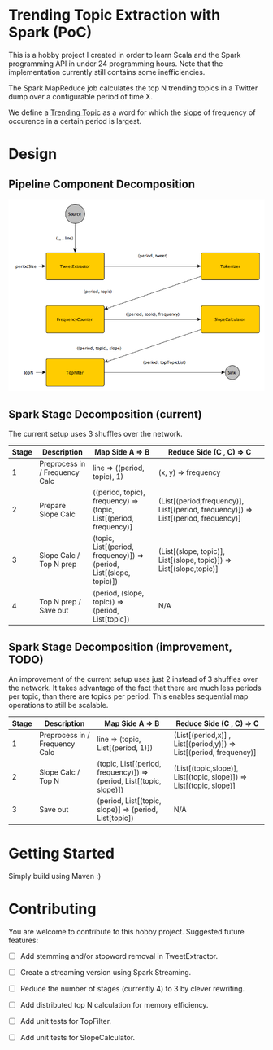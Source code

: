 # Trending Topic Extraction with Spark (PoC)

This is a hobby project I created in order to learn Scala and the Spark programming API in under 24 programming hours. Note that the implementation currently still contains some inefficiencies.

The Spark MapReduce job calculates the top N trending topics in a Twitter dump over a configurable period of time X.

We define a [Trending Topic](https://en.wikipedia.org/wiki/Twitter#Trending_topics) as a word for which the [slope](https://en.wikipedia.org/wiki/Slope) of frequency of occurence in a certain period is largest. 

# Design

## Pipeline Component Decomposition
![Design](doc/flow.png?raw=true)

## Spark Stage Decomposition (current)

The current setup uses 3 shuffles over the network.

| **Stage** | **Description**                | **Map Side A => B**                                                  | **Reduce Side (C , C) => C**                                                       |
|-----------|--------------------------------|----------------------------------------------------------------------|------------------------------------------------------------------------------------|
| 1         | Preprocess in / Frequency Calc | line => ((period, topic), 1)                                         | (x, y) => frequency                                                                |
| 2         | Prepare Slope Calc             | ((period, topic), frequency) => (topic, List[(period, frequency)]    | (List[(period,frequency)], List[(period, frequency)]) => List[(period, frequency)] |
| 3         | Slope Calc / Top N prep        | (topic, List[(period, frequency)]) => (period, List[(slope, topic)]) | (List[(slope, topic)], List[(slope, topic)]) => List[(slope,topic)]                |
| 4         | Top N prep / Save out          | (period, (slope, topic)) => (period, List[topic])                    | N/A                                                                                |


## Spark Stage Decomposition (improvement, TODO)

An improvement of the current setup uses just 2 instead of 3 shuffles over the network.
It takes advantage of the fact that there are much less periods per topic, than there are topics per period. This enables sequential map operations to still be scalable.

| **Stage** | **Description**                | **Map Side A => B**                                                  | **Reduce Side (C , C) => C**                                        |
|-----------|--------------------------------|----------------------------------------------------------------------|---------------------------------------------------------------------|
| 1         | Preprocess in / Frequency Calc | line => (topic, <singleton> List[(period, 1)])                       | (List[(period,x)] ,  List[(period,y)]) => List[(period, frequency)] |
| 2         | Slope Calc / Top N             | (topic, List[(period, frequency)]) => (period, List[(topic, slope)]) | (List[(topic,slope)], List[(topic, slope)]) => List[(topic, slope)] |
| 3         | Save out                       | (period, List[(topic, slope)] => (period, List[topic])               | N/A                                                                 |

# Getting Started

Simply build using Maven :)

# Contributing

You are welcome to contribute to this hobby project.
Suggested future features:

- [ ] Add stemming and/or stopword removal in TweetExtractor.
- [ ] Create a streaming version using Spark Streaming.
- [ ] Reduce the number of stages (currently 4) to 3 by clever rewriting.
- [ ] Add distributed top N calculation for memory efficiency.
- [ ] Add unit tests for TopFilter.
- [ ] Add unit tests for SlopeCalculator.

